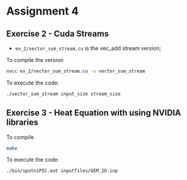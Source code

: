 # Assignment 4

## Exercise 2 - Cuda Streams

- `ex_2/vector_sum_stream.cu` is the vec_add stream version;

To compile the version

```bash
nvcc ex_2/vector_sum_stream.cu -o vector_sum_stream
```

To execute the code:

```bash
./vector_sum_stream input_size stream_size
```

## Exercise 3 - Heat Equation with using NVIDIA libraries

To compile 

```bash
make
```

To execute the code:

```bash
./bin/sputniPIC.out inputfiles/GEM_2D.inp
```
